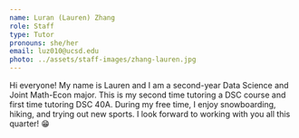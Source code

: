 ```yaml
---
name: Luran (Lauren) Zhang
role: Staff
type: Tutor
pronouns: she/her
email: luz010@ucsd.edu
photo: ../assets/staff-images/zhang-lauren.jpg
---
```

Hi everyone! My name is Lauren and I am a second-year Data Science and Joint Math-Econ major. This is my second time tutoring a DSC course and first time tutoring DSC 40A. During my free time, I enjoy snowboarding, hiking, and trying out new sports. I look forward to working with you all this quarter! 😁